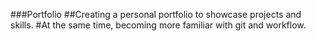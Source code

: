 ###Portfolio
##Creating a personal portfolio to showcase projects and skills.
#At the same time, becoming more familiar with git and workflow.
